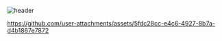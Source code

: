![header](https://capsule-render.vercel.app/api?type=waving&text=Frame%20Construction%20Instructions&animation=scaleIn&color=gradient&fontColor=000000&customColorList=6&height=150&fontSize=50&fontAlignY=35)




https://github.com/user-attachments/assets/5fdc28cc-e4c6-4927-8b7a-d4b1867e7872

